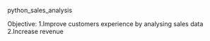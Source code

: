 python_sales_analysis

Objective:
1.Improve customers experience by analysing sales data
2.Increase revenue
